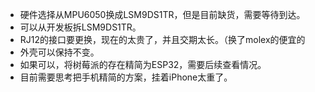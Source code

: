 * 硬件选择从MPU6050换成LSM9DS1TR，但是目前缺货，需要等待到达。
* 可以从开发板拆LSM9DS1TR。
* RJ12的接口要更换，现在的太贵了，并且交期太长。（换了molex的便宜的
* 外壳可以保持不变。
* 如果可以，将树莓派的存在精简为ESP32，需要后续查看情况。
* 目前需要思考把手机精简的方案，挂着iPhone太重了。